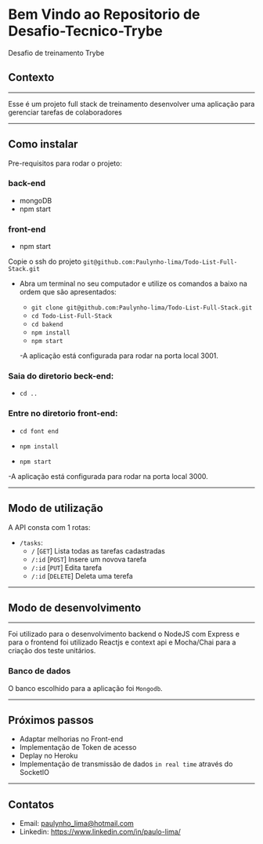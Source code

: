# Bem Vindo ao Repositorio de Desafio-Tecnico-Trybe

Desafio de treinamento Trybe

## Contexto

---

Esse é um projeto full stack de treinamento desenvolver uma aplicação para gerenciar tarefas de colaboradores

---

## Como instalar

Pre-requisitos para rodar o projeto:

### back-end

- mongoDB
- npm start

### front-end

- npm start

Copie o ssh do projeto `git@github.com:Paulynho-lima/Todo-List-Full-Stack.git`

- Abra um terminal no seu computador e utilize os comandos a baixo na ordem que são apresentados:

  - `git clone git@github.com:Paulynho-lima/Todo-List-Full-Stack.git`
  - `cd Todo-List-Full-Stack`
  - `cd bakend`
  - `npm install`
  - `npm start`

  -A aplicação está configurada para rodar na porta local 3001.

### Saia do diretorio beck-end:

- `cd ..`

### Entre no diretorio front-end:

- `cd font end `

- `npm install`

- `npm start`

-A aplicação está configurada para rodar na porta local 3000.

---

## Modo de utilização

A API consta com 1 rotas:

- `/tasks`:
  - `/` [`GET`] Lista todas as tarefas cadastradas
  - `/:id` [`POST`] Insere um novova tarefa
  - `/:id` [`PUT`] Edita tarefa
  - `/:id` [`DELETE`] Deleta uma terefa

---

## Modo de desenvolvimento

---

Foi utilizado para o desenvolvimento backend o NodeJS com Express e para o frontend foi utilizado Reactjs e context api e Mocha/Chai para a criação dos teste unitários.

### Banco de dados

O banco escolhido para a aplicação foi `Mongodb`.

---

## Próximos passos

- Adaptar melhorias no Front-end
- Implementação de Token de acesso
- Deplay no Heroku
- Implementação de transmissão de dados `in real time` através do SocketIO

---

## Contatos

- Email: paulynho_lima@hotmail.com
- Linkedin: https://www.linkedin.com/in/paulo-lima/
